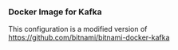 ### Docker Image for Kafka
This configuration is a modified version of https://github.com/bitnami/bitnami-docker-kafka

